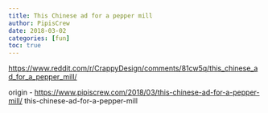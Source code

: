 ```yaml
---
title: This Chinese ad for a pepper mill
author: PipisCrew
date: 2018-03-02
categories: [fun]
toc: true
---
```


https://www.reddit.com/r/CrappyDesign/comments/81cw5q/this_chinese_ad_for_a_pepper_mill/

origin - https://www.pipiscrew.com/2018/03/this-chinese-ad-for-a-pepper-mill/ this-chinese-ad-for-a-pepper-mill